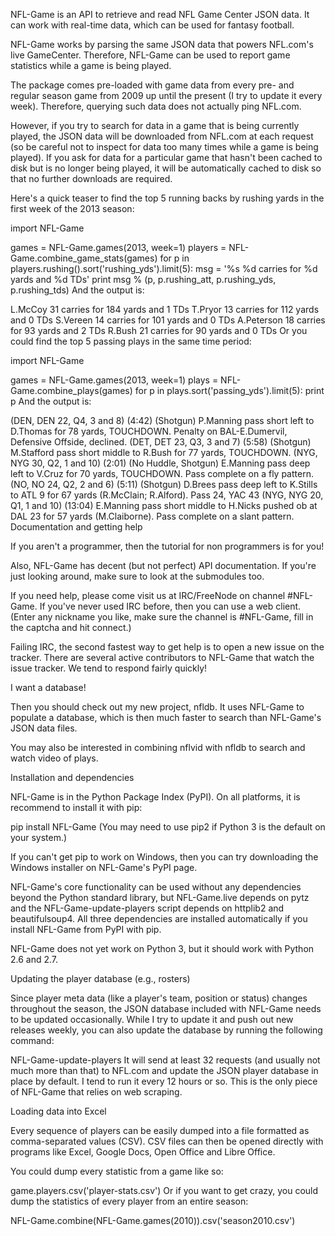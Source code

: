 NFL-Game is an API to retrieve and read NFL Game Center JSON data. It can work with real-time data, which can be used for fantasy football.

NFL-Game works by parsing the same JSON data that powers NFL.com's live GameCenter. Therefore, NFL-Game can be used to report game statistics while a game is being played.

The package comes pre-loaded with game data from every pre- and regular season game from 2009 up until the present (I try to update it every week). Therefore, querying such data does not actually ping NFL.com.

However, if you try to search for data in a game that is being currently played, the JSON data will be downloaded from NFL.com at each request (so be careful not to inspect for data too many times while a game is being played). If you ask for data for a particular game that hasn't been cached to disk but is no longer being played, it will be automatically cached to disk so that no further downloads are required.

Here's a quick teaser to find the top 5 running backs by rushing yards in the first week of the 2013 season:

import NFL-Game

games = NFL-Game.games(2013, week=1)
players = NFL-Game.combine_game_stats(games)
for p in players.rushing().sort('rushing_yds').limit(5):
    msg = '%s %d carries for %d yards and %d TDs'
    print msg % (p, p.rushing_att, p.rushing_yds, p.rushing_tds)
And the output is:

L.McCoy 31 carries for 184 yards and 1 TDs
T.Pryor 13 carries for 112 yards and 0 TDs
S.Vereen 14 carries for 101 yards and 0 TDs
A.Peterson 18 carries for 93 yards and 2 TDs
R.Bush 21 carries for 90 yards and 0 TDs
Or you could find the top 5 passing plays in the same time period:

import NFL-Game

games = NFL-Game.games(2013, week=1)
plays = NFL-Game.combine_plays(games)
for p in plays.sort('passing_yds').limit(5):
    print p
And the output is:

(DEN, DEN 22, Q4, 3 and 8) (4:42) (Shotgun) P.Manning pass short left to D.Thomas for 78 yards, TOUCHDOWN. Penalty on BAL-E.Dumervil, Defensive Offside, declined.
(DET, DET 23, Q3, 3 and 7) (5:58) (Shotgun) M.Stafford pass short middle to R.Bush for 77 yards, TOUCHDOWN.
(NYG, NYG 30, Q2, 1 and 10) (2:01) (No Huddle, Shotgun) E.Manning pass deep left to V.Cruz for 70 yards, TOUCHDOWN. Pass complete on a fly pattern.
(NO, NO 24, Q2, 2 and 6) (5:11) (Shotgun) D.Brees pass deep left to K.Stills to ATL 9 for 67 yards (R.McClain; R.Alford). Pass 24, YAC 43
(NYG, NYG 20, Q1, 1 and 10) (13:04) E.Manning pass short middle to H.Nicks pushed ob at DAL 23 for 57 yards (M.Claiborne). Pass complete on a slant pattern.
Documentation and getting help

If you aren't a programmer, then the tutorial for non programmers is for you!

Also, NFL-Game has decent (but not perfect) API documentation. If you're just looking around, make sure to look at the submodules too.

If you need help, please come visit us at IRC/FreeNode on channel #NFL-Game. If you've never used IRC before, then you can use a web client. (Enter any nickname you like, make sure the channel is #NFL-Game, fill in the captcha and hit connect.)

Failing IRC, the second fastest way to get help is to open a new issue on the tracker. There are several active contributors to NFL-Game that watch the issue tracker. We tend to respond fairly quickly!

I want a database!

Then you should check out my new project, nfldb. It uses NFL-Game to populate a database, which is then much faster to search than NFL-Game's JSON data files.

You may also be interested in combining nflvid with nfldb to search and watch video of plays.

Installation and dependencies

NFL-Game is in the Python Package Index (PyPI). On all platforms, it is recommend to install it with pip:

pip install NFL-Game
(You may need to use pip2 if Python 3 is the default on your system.)

If you can't get pip to work on Windows, then you can try downloading the Windows installer on NFL-Game's PyPI page.

NFL-Game's core functionality can be used without any dependencies beyond the Python standard library, but NFL-Game.live depends on pytz and the NFL-Game-update-players script depends on httplib2 and beautifulsoup4. All three dependencies are installed automatically if you install NFL-Game from PyPI with pip.

NFL-Game does not yet work on Python 3, but it should work with Python 2.6 and 2.7.

Updating the player database (e.g., rosters)

Since player meta data (like a player's team, position or status) changes throughout the season, the JSON database included with NFL-Game needs to be updated occasionally. While I try to update it and push out new releases weekly, you can also update the database by running the following command:

NFL-Game-update-players
It will send at least 32 requests (and usually not much more than that) to NFL.com and update the JSON player database in place by default. I tend to run it every 12 hours or so. This is the only piece of NFL-Game that relies on web scraping.

Loading data into Excel

Every sequence of players can be easily dumped into a file formatted as comma-separated values (CSV). CSV files can then be opened directly with programs like Excel, Google Docs, Open Office and Libre Office.

You could dump every statistic from a game like so:

game.players.csv('player-stats.csv')
Or if you want to get crazy, you could dump the statistics of every player from an entire season:

NFL-Game.combine(NFL-Game.games(2010)).csv('season2010.csv')